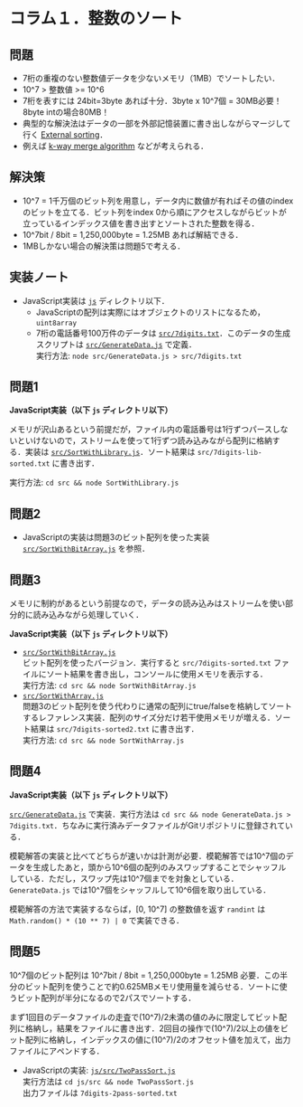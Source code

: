 # コラム１．整数のソート

## 問題

- 7桁の重複のない整数値データを少ないメモリ（1MB）でソートしたい．
- 10^7 > 整数値 >= 10^6
- 7桁を表すには 24bit=3byte あれば十分．3byte x 10^7個 = 30MB必要！ 8byte intの場合80MB！
- 典型的な解決法はデータの一部を外部記憶装置に書き出しながらマージして行く [External sorting](https://en.wikipedia.org/wiki/External_sorting)．
- 例えば [k-way merge algorithm](https://en.wikipedia.org/wiki/K-way_merge_algorithm) などが考えられる．

## 解決策

- 10^7 = 1千万個のビット列を用意し，データ内に数値が有ればその値のindexのビットを立てる．ビット列をindex 0から順にアクセスしながらビットが立っているインデックス値を書き出すとソートされた整数を得る．
- 10^7bit / 8bit = 1,250,000byte = 1.25MB あれば解結できる．
- 1MBしかない場合の解決策は問題5で考える．

## 実装ノート

- JavaScript実装は [`js`](js/) ディレクトリ以下．
  - JavaScriptの配列は実際にはオブジェクトのリストになるため，`uint8array`
  - 7桁の電話番号100万件のデータは [`src/7digits.txt`](js/src/7digits.txt)．このデータの生成スクリプトは [`src/GenerateData.js`](js/src/GenerateData.js) で定義．  
    実行方法: `node src/GenerateData.js > src/7digits.txt`

## 問題1

**JavaScript実装（以下 `js` ディレクトリ以下）**

メモリが沢山あるという前提だが，ファイル内の電話番号は1行ずつパースしないといけないので，ストリームを使って1行ずつ読み込みながら配列に格納する．実装は [`src/SortWithLibrary.js`](js/src/SortWithLibrary.js)．ソート結果は `src/7digits-lib-sorted.txt` に書き出す．

実行方法: `cd src && node SortWithLibrary.js`

## 問題2

- JavaScriptの実装は問題3のビット配列を使った実装 [`src/SortWithBitArray.js`](js/src/SortWithBitArray.js) を参照．

## 問題3

メモリに制約があるという前提なので，データの読み込みはストリームを使い部分的に読み込みながら処理していく．

**JavaScript実装（以下 `js` ディレクトリ以下）**

- [`src/SortWithBitArray.js`](js/src/SortWithBitArray.js)  
  ビット配列を使ったバージョン．実行すると `src/7digits-sorted.txt` ファイルにソート結果を書き出し，コンソールに使用メモリを表示する．  
  実行方法: `cd src && node SortWithBitArray.js`
- [`src/SortWithArray.js`](js/src/SortWithArray.js)  
  問題3のビット配列を使う代わりに通常の配列にtrue/falseを格納してソートするレファレンス実装．配列のサイズ分だけ若干使用メモリが増える．ソート結果は `src/7digits-sorted2.txt` に書き出す．  
  実行方法: `cd src && node SortWithArray.js`

## 問題4

**JavaScript実装（以下 `js` ディレクトリ以下）**

[`src/GenerateData.js`](js/src/GenerateData.js) で実装．実行方法は `cd src && node GenerateData.js > 7digits.txt`．ちなみに実行済みデータファイルがGitリポジトリに登録されている．

模範解答の実装と比べてどちらが速いかは計測が必要．模範解答では10^7個のデータを生成したあと，頭から10^6個の配列のみスワップすることでシャッフルしている．ただし，スワップ先は10^7個までを対象としている．`GenerateData.js` では10^7個をシャッフルして10^6個を取り出している．

模範解答の方法で実装するならば，[0, 10^7] の整数値を返す `randint` は `Math.random() * (10 ** 7) | 0` で実装できる．

## 問題5

10^7個のビット配列は 10^7bit / 8bit = 1,250,000byte = 1.25MB 必要．この半分のビット配列を使うことで約0.625MBメモリ使用量を減らせる．ソートに使うビット配列が半分になるので2パスでソートする．

まず1回目のデータファイルの走査で(10^7)/2未満の値のみに限定してビット配列に格納し，結果をファイルに書き出す．2回目の操作で(10^7)/2以上の値をビット配列に格納し，インデックスの値に(10^7)/2のオフセット値を加えて，出力ファイルにアペンドする．

- JavaScriptの実装: [`js/src/TwoPassSort.js`](js/src/TwoPassSort.js)  
  実行方法は `cd js/src && node TwoPassSort.js`  
  出力ファイルは `7digits-2pass-sorted.txt`

